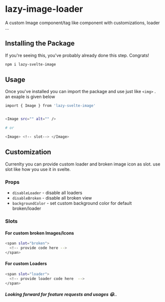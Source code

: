 # lazy-image-loader


A custom Image component/tag like component with customizations, loader ...

## Installing the Package

If you're seeing this, you've probably already done this step. Congrats!

```bash
npm i lazy-svelte-image
```

## Usage

Once you've installed you can import the package and use just like ```<img>``` . an exaple is given below

```bash
import { Image } from 'lazy-svelte-image'


<Image src="" alt="" />

# or

<Image> <!-- slot--> </Image>
```


## Customization

Currenlty you can provide custom loader and broken image icon as slot. use slot like how you use it in svelte.

  ### Props

  - <code>disableLoader</code> - disable all loaders
  - <code>disableBroken</code> - disable all broken view
  - <code>backgroundColor</code> - set custom background color for default broken/loader

  ### Slots

  #### For custom broken Images/Icons

  ```bash
  <span slot="broken">
    <!-- provide code here -->
  </span>
  ```
  #### For custom Loaders

  ```bash
  <span slot="loader">
    <!-- provide loader code here  -->
  </span>
  ```


##### Looking forward for feature requests and usages 😃..
